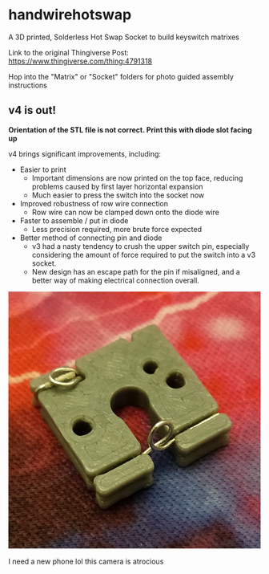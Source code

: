 # handwirehotswap
A 3D printed, Solderless Hot Swap Socket to build keyswitch matrixes

Link to the original Thingiverse Post: https://www.thingiverse.com/thing:4791318

Hop into the "Matrix" or "Socket" folders for photo guided assembly instructions

## v4 is out!

**Orientation of the STL file is not correct. Print this with diode slot facing up**

v4 brings significant improvements, including:
- Easier to print
  - Important dimensions are now printed on the top face, reducing problems caused by first layer horizontal expansion
  - Much easier to press the switch into the socket now
- Improved robustness of row wire connection
  - Row wire can now be clamped down onto the diode wire
- Faster to assemble / put in diode
  - Less precision required, more brute force expected
- Better method of connecting pin and diode
  - v3 had a nasty tendency to crush the upper switch pin, especially considering the amount of force required to put the switch into a v3 socket.
  - New design has an escape path for the pin if misaligned, and a better way of making electrical connection overall.

![](Socket/img/17.jpg)

I need a new phone lol this camera is atrocious
